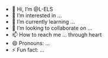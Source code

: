 - 👋 Hi, I’m @L-ELS
- 👀 I’m interested in ...
- 🌱 I’m currently learning ...
- 💞️ I’m looking to collaborate on ...
- 📫 How to reach me ... through heart
- 😄 Pronouns: ...
- ⚡ Fun fact: ...

<!---
L-ELS/L-ELS is a ✨ special ✨ repository because its `README.md` (this file) appears on your GitHub profile.
You can click the Preview link to take a look at your changes.
--->
